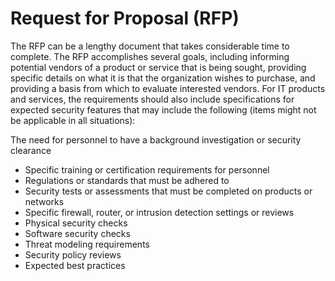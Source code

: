 # Request for Proposal (RFP)

The RFP can be a lengthy document that takes considerable time to complete. The RFP accomplishes several goals, including informing potential vendors of a product or service that is being sought, providing specific details on what it is that the organization wishes to purchase, and providing a basis from which to evaluate interested vendors. For IT products and services, the requirements should also include specifications for expected security features that may include the following (items might not be applicable in all situations):

The need for personnel to have a background investigation or security clearance&#x20;

* Specific training or certification requirements for personnel
* Regulations or standards that must be adhered to
* Security tests or assessments that must be completed on products or networks
* Specific firewall, router, or intrusion detection settings or reviews
* Physical security checks
* Software security checks
* Threat modeling requirements
* Security policy reviews
* Expected best practices





